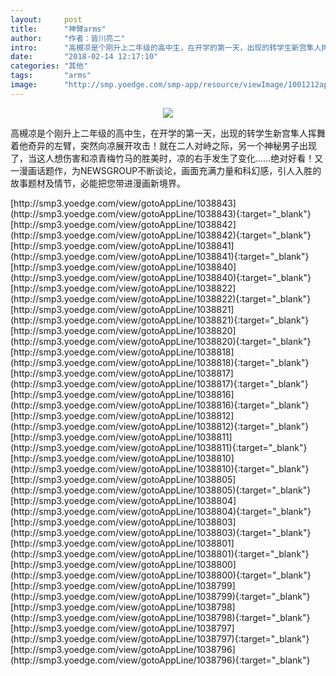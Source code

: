 ```yaml
---
layout:     post
title:      "神臂arms"
author:     "作者：皆川亮二"
intro:      "高槻凉是个刚升上二年级的高中生，在开学的第一天，出现的转学生新宫隼人挥舞着他奇异的左臂，突然向凉展开攻击！就在二人对峙之际，另一个神秘男子出现了，当这人想伤害和凉青梅竹马的胜美时，凉的右手发生了变化……绝对好看！又一漫画话题作，为NEWSGROUP不断谈论，画面充满力量和科幻感，引人入胜的故事题材及情节，必能把您带进漫画新境界。"
date:       "2018-02-14 12:17:10"
categories: "其他"
tags:       "arms"
image:      "http://smp.yoedge.com/smp-app/resource/viewImage/1001212appline.png"
---
```

<div style="text-align: center">
<p><img src="http://smp.yoedge.com/smp-app/resource/viewImage/1001212appline.png"/></p>
</div>
<p class="post-meta">
<span>高槻凉是个刚升上二年级的高中生，在开学的第一天，出现的转学生新宫隼人挥舞着他奇异的左臂，突然向凉展开攻击！就在二人对峙之际，另一个神秘男子出现了，当这人想伤害和凉青梅竹马的胜美时，凉的右手发生了变化……绝对好看！又一漫画话题作，为NEWSGROUP不断谈论，画面充满力量和科幻感，引人入胜的故事题材及情节，必能把您带进漫画新境界。</span>
</p>
[http://smp3.yoedge.com/view/gotoAppLine/1038843](http://smp3.yoedge.com/view/gotoAppLine/1038843){:target="_blank"}
[http://smp3.yoedge.com/view/gotoAppLine/1038842](http://smp3.yoedge.com/view/gotoAppLine/1038842){:target="_blank"}
[http://smp3.yoedge.com/view/gotoAppLine/1038841](http://smp3.yoedge.com/view/gotoAppLine/1038841){:target="_blank"}
[http://smp3.yoedge.com/view/gotoAppLine/1038840](http://smp3.yoedge.com/view/gotoAppLine/1038840){:target="_blank"}
[http://smp3.yoedge.com/view/gotoAppLine/1038822](http://smp3.yoedge.com/view/gotoAppLine/1038822){:target="_blank"}
[http://smp3.yoedge.com/view/gotoAppLine/1038821](http://smp3.yoedge.com/view/gotoAppLine/1038821){:target="_blank"}
[http://smp3.yoedge.com/view/gotoAppLine/1038820](http://smp3.yoedge.com/view/gotoAppLine/1038820){:target="_blank"}
[http://smp3.yoedge.com/view/gotoAppLine/1038818](http://smp3.yoedge.com/view/gotoAppLine/1038818){:target="_blank"}
[http://smp3.yoedge.com/view/gotoAppLine/1038817](http://smp3.yoedge.com/view/gotoAppLine/1038817){:target="_blank"}
[http://smp3.yoedge.com/view/gotoAppLine/1038816](http://smp3.yoedge.com/view/gotoAppLine/1038816){:target="_blank"}
[http://smp3.yoedge.com/view/gotoAppLine/1038812](http://smp3.yoedge.com/view/gotoAppLine/1038812){:target="_blank"}
[http://smp3.yoedge.com/view/gotoAppLine/1038811](http://smp3.yoedge.com/view/gotoAppLine/1038811){:target="_blank"}
[http://smp3.yoedge.com/view/gotoAppLine/1038810](http://smp3.yoedge.com/view/gotoAppLine/1038810){:target="_blank"}
[http://smp3.yoedge.com/view/gotoAppLine/1038805](http://smp3.yoedge.com/view/gotoAppLine/1038805){:target="_blank"}
[http://smp3.yoedge.com/view/gotoAppLine/1038804](http://smp3.yoedge.com/view/gotoAppLine/1038804){:target="_blank"}
[http://smp3.yoedge.com/view/gotoAppLine/1038803](http://smp3.yoedge.com/view/gotoAppLine/1038803){:target="_blank"}
[http://smp3.yoedge.com/view/gotoAppLine/1038801](http://smp3.yoedge.com/view/gotoAppLine/1038801){:target="_blank"}
[http://smp3.yoedge.com/view/gotoAppLine/1038800](http://smp3.yoedge.com/view/gotoAppLine/1038800){:target="_blank"}
[http://smp3.yoedge.com/view/gotoAppLine/1038799](http://smp3.yoedge.com/view/gotoAppLine/1038799){:target="_blank"}
[http://smp3.yoedge.com/view/gotoAppLine/1038798](http://smp3.yoedge.com/view/gotoAppLine/1038798){:target="_blank"}
[http://smp3.yoedge.com/view/gotoAppLine/1038797](http://smp3.yoedge.com/view/gotoAppLine/1038797){:target="_blank"}
[http://smp3.yoedge.com/view/gotoAppLine/1038796](http://smp3.yoedge.com/view/gotoAppLine/1038796){:target="_blank"}



